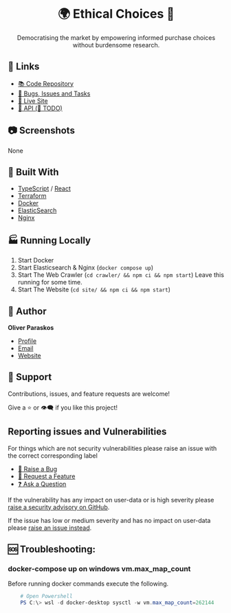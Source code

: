 
<h1 align="center">🌍 Ethical Choices 🌲</h1>

<p align="center">Democratising the market by empowering informed purchase choices without burdensome research.</p>

## 🔗 Links

- [📚 Code Repository](https://github.com/oparaskos/ethicalchoices "Ethical Choices Repo")
- [🐞 Bugs, Issues and Tasks](https://github.com/oparaskos/ethicalchoices/issues "Issues Page")
- [🦕 Live Site](https://ethicalchoices.xyz "Live View")
- [🧫 API (🔨 TODO)](https://ethicalchoices.xyz/api "API")

## 📷 Screenshots

None

## 🔧 Built With

- [TypeScript](https://www.typescriptlang.org/) / [React](https://reactjs.org/)
- [Terraform](https://www.terraform.io/intro/index.html)
- [Docker](https://docs.docker.com/get-started/08_using_compose/)
- [ElasticSearch](https://www.elastic.co/guide/en/elasticsearch/reference/current/rest-apis.html)
- [Nginx](https://hub.docker.com/_/nginx/)

## 🏭 Running Locally

1. Start Docker
1. Start Elasticsearch & Nginx (`docker compose up`)
1. Start The Web Crawler (`cd crawler/ && npm ci && npm start`) Leave this running for some time.
1. Start The Website (`cd site/ && npm ci && npm start`)

## 🧔 Author

**Oliver Paraskos**

- [Profile](https://github.com/oparaskos "Oliver Paraskos")
- [Email](mailto:oparaskos@gmail.com?subject=Hi "Hi!")
- [Website](https://oliver.paraskos.me.uk "Welcome")

## 🤝 Support

Contributions, issues, and feature requests are welcome!

Give a ⭐️ or 👁‍🗨 if you like this project!

## Reporting issues and Vulnerabilities

For things which are not security vulnerabilities please raise an issue with the correct corresponding label

- [🐞 Raise a Bug](https://github.com/oparaskos/ethicalchoices/issues/new?assignees=&labels=bug&template=bug_report.md&title=%5BBUG%5D%20Example%20Title)
- [🙏 Request a Feature](https://github.com/oparaskos/ethicalchoices/issues/new?assignees=&labels=enhancement&template=feature_request.md&title=%5BFEATURE%5D%20Example%20Title)
- [❓ Ask a Question](https://github.com/oparaskos/ethicalchoices/issues/new?assignees=&labels=https://github.com/oparaskos/ethicalchoices/issues/new?labels=question,documentation&title=%5BQUERY%5D%20Example%20Title)

If the vulnerability has any impact on user-data or is high severity please [raise a security advisory on GitHub](https://github.com/oparaskos/ethicalchoices/security/advisories/new).

If the issue has low or medium severity and has no impact on user-data please [raise an issue instead](https://github.com/oparaskos/ethicalchoices/issues/new?assignees=&labels=bug,security&template=bug_report.md&title=%5BSECURITY%5D%20Vulnerability).


## 🆘 Troubleshooting:

### docker-compose up on windows vm.max_map_count

Before running docker commands execute the following.

```powershell
    # Open Powershell
    PS C:\> wsl -d docker-desktop sysctl -w vm.max_map_count=262144
```
